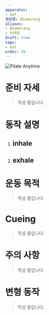 ```yaml
---
apparatus: 
- mat
영문명: Boomerang
aliases:
- Boomerang
- 부메랑
draft: true
tags:
- mat
order: 29
---
```


![Pilate Anytime](https://youtu.be/SRonJI25raE?si=nxsLO3hx9Ff7cF1M)

# 준비 자세

> 작성 중입니다.

# 동작 설명

1. inhale
   -

2. exhale
   -

# 운동 목적

> 작성 중입니다.

# Cueing

> 작성 중입니다.

# 주의 사항

> 작성 중입니다.

# 변형 동작

> 작성 중입니다.
